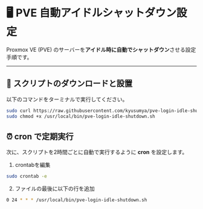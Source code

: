 # 🖥️ PVE 自動アイドルシャットダウン設定

Proxmox VE (PVE) のサーバーを**アイドル時に自動でシャットダウン**させる設定手順です。  

---

## 🚀 スクリプトのダウンロードと設置

以下のコマンドをターミナルで実行してください。

```bash
sudo curl https://raw.githubusercontent.com/kyusumya/pve-login-idle-shutdown/refs/heads/main/pve-login-idle-shutdown.sh%20 | sudo tee /usr/local/bin/pve-login-idle-shutdown.sh
sudo chmod +x /usr/local/bin/pve-login-idle-shutdown.sh
```

## ⏰ cron で定期実行

次に、スクリプトを2時間ごとに自動で実行するように **cron** を設定します。

1. crontabを編集

```bash
sudo crontab -e
```

2. ファイルの最後に以下の行を追加

```bash
0 24 * * * /usr/local/bin/pve-login-idle-shutdown.sh
```
